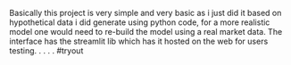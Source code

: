 Basically this project is very simple and very basic as i just did it based on hypothetical data i did generate using python code,
for a more realistic model one would need to re-build the model using a real market data.
The interface has the streamlit lib which has it hosted on the web for users testing.
.
.
.
.
#tryout
